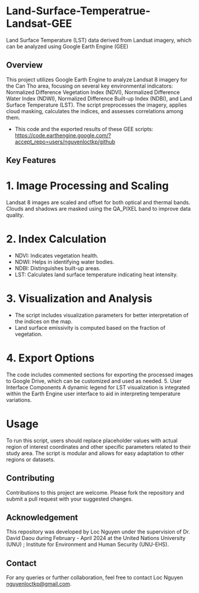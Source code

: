 # Land-Surface-Temperatrue-Landsat-GEE
Land Surface Temperature (LST) data derived from Landsat imagery, which can be analyzed using Google Earth Engine (GEE)

## Overview
This project utilizes Google Earth Engine to analyze Landsat 8 imagery for the Can Tho area, focusing on several key environmental indicators: Normalized Difference Vegetation Index (NDVI), Normalized Difference Water Index (NDWI), Normalized Difference Built-up Index (NDBI), and Land Surface Temperature (LST). The script preprocesses the imagery, applies cloud masking, calculates the indices, and assesses correlations among them.
* This code and the exported results of these GEE scripts:
  [https://code.earthengine.google.com/?accept_repo=users/nguyenloctkp/github ](https://code.earthengine.google.com/?accept_repo=users%2Fdaviddaou%2Ftestdelta&scriptPath=users%2Fnguyenloctkp%2Fgithub%3ARandom%20Forest%20LULC%20Classification%20)

## Key Features
# 1. Image Processing and Scaling
Landsat 8 images are scaled and offset for both optical and thermal bands.
Clouds and shadows are masked using the QA_PIXEL band to improve data quality.
# 2. Index Calculation
* NDVI: Indicates vegetation health.
* NDWI: Helps in identifying water bodies.
* NDBI: Distinguishes built-up areas.
* LST: Calculates land surface temperature indicating heat intensity.
# 3. Visualization and Analysis
* The script includes visualization parameters for better interpretation of the indices on the map.
* Land surface emissivity is computed based on the fraction of vegetation.
# 4. Export Options
The code includes commented sections for exporting the processed images to Google Drive, which can be customized and used as needed.
5. User Interface Components
A dynamic legend for LST visualization is integrated within the Earth Engine user interface to aid in interpreting temperature variations.

# Usage
To run this script, users should replace placeholder values with actual region of interest coordinates and other specific parameters related to their study area. The script is modular and allows for easy adaptation to other regions or datasets.

## Contributing
Contributions to this project are welcome. Please fork the repository and submit a pull request with your suggested changes.

## Acknowledgement
This repository was developed by Loc Nguyen under the supervision of Dr. David Daou during February - April 2024 at the United Nations University (UNU) ; Institute for Environment and Human Security (UNU-EHS). 

## Contact
For any queries or further collaboration, feel free to contact Loc Nguyen nguyenloctkp@gmail.com.

